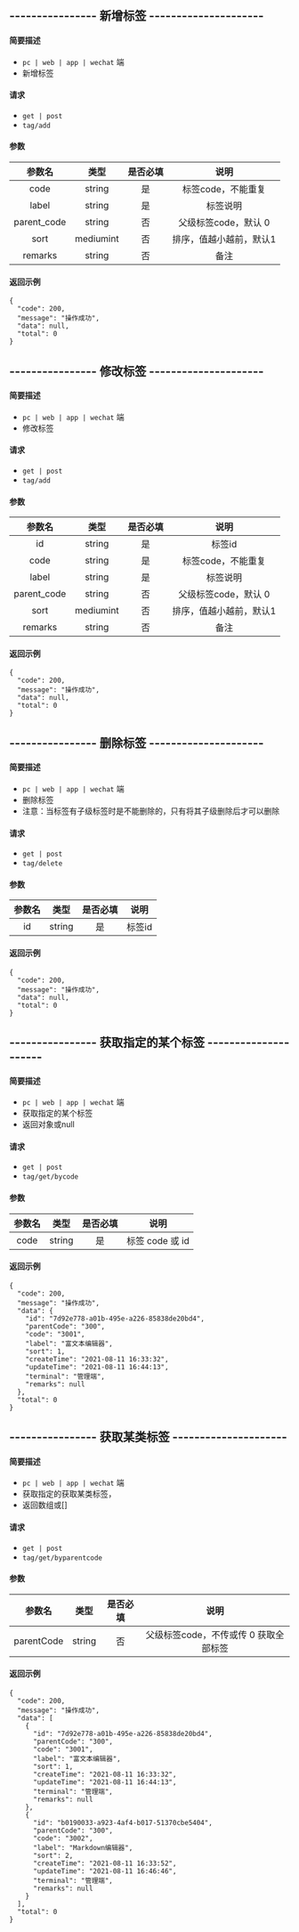 
## ---------------- 新增标签 ---------------------

#### 简要描述

- `pc | web | app | wechat` 端
- 新增标签

#### 请求

- `get | post` 
- `tag/add`

#### 参数

| 参数名 | 类型 | 是否必填 | 说明 |
|:---:|:---:|:---:|:---:|
| code | string | 是 | 标签code，不能重复 |
| label | string | 是 | 标签说明 |
| parent_code | string | 否 | 父级标签code，默认 0 |
| sort | mediumint | 否 | 排序，值越小越前，默认1 |
| remarks | string | 否 | 备注 |

#### 返回示例

```
{
  "code": 200,
  "message": "操作成功",
  "data": null,
  "total": 0
}
```

## ---------------- 修改标签 ---------------------

#### 简要描述

- `pc | web | app | wechat` 端
- 修改标签

#### 请求

- `get | post` 
- `tag/add`

#### 参数

| 参数名 | 类型 | 是否必填 | 说明 |
|:---:|:---:|:---:|:---:|
| id | string | 是 | 标签id |
| code | string | 是 | 标签code，不能重复 |
| label | string | 是 | 标签说明 |
| parent_code | string | 否 | 父级标签code，默认 0 |
| sort | mediumint | 否 | 排序，值越小越前，默认1 |
| remarks | string | 否 | 备注 |

#### 返回示例

```
{
  "code": 200,
  "message": "操作成功",
  "data": null,
  "total": 0
}
```

## ---------------- 删除标签 ---------------------

#### 简要描述

- `pc | web | app | wechat` 端
- 删除标签
- 注意：当标签有子级标签时是不能删除的，只有将其子级删除后才可以删除

#### 请求

- `get | post` 
- `tag/delete`

#### 参数

| 参数名 | 类型 | 是否必填 | 说明 |
|:---:|:---:|:---:|:---:|
| id | string | 是 | 标签id |

#### 返回示例

```
{
  "code": 200,
  "message": "操作成功",
  "data": null,
  "total": 0
}
```

## ---------------- 获取指定的某个标签 ---------------------

#### 简要描述

- `pc | web | app | wechat` 端
- 获取指定的某个标签
- 返回对象或null

#### 请求

- `get | post` 
- `tag/get/bycode`

#### 参数

| 参数名 | 类型 | 是否必填 | 说明 |
|:---:|:---:|:---:|:---:|
| code | string | 是 | 标签 code 或 id |

#### 返回示例

```
{
  "code": 200,
  "message": "操作成功",
  "data": {
    "id": "7d92e778-a01b-495e-a226-85838de20bd4",
    "parentCode": "300",
    "code": "3001",
    "label": "富文本编辑器",
    "sort": 1,
    "createTime": "2021-08-11 16:33:32",
    "updateTime": "2021-08-11 16:44:13",
    "terminal": "管理端",
    "remarks": null
  },
  "total": 0
}
```

## ---------------- 获取某类标签 ---------------------

#### 简要描述

- `pc | web | app | wechat` 端
- 获取指定的获取某类标签，
- 返回数组或[]

#### 请求

- `get | post` 
- `tag/get/byparentcode`

#### 参数

| 参数名 | 类型 | 是否必填 | 说明 |
|:---:|:---:|:---:|:---:|
| parentCode | string | 否 | 父级标签code，不传或传 0 获取全部标签 |

#### 返回示例

```
{
  "code": 200,
  "message": "操作成功",
  "data": [
    {
      "id": "7d92e778-a01b-495e-a226-85838de20bd4",
      "parentCode": "300",
      "code": "3001",
      "label": "富文本编辑器",
      "sort": 1,
      "createTime": "2021-08-11 16:33:32",
      "updateTime": "2021-08-11 16:44:13",
      "terminal": "管理端",
      "remarks": null
    },
    {
      "id": "b0190033-a923-4af4-b017-51370cbe5404",
      "parentCode": "300",
      "code": "3002",
      "label": "Markdown编辑器",
      "sort": 2,
      "createTime": "2021-08-11 16:33:52",
      "updateTime": "2021-08-11 16:46:46",
      "terminal": "管理端",
      "remarks": null
    }
  ],
  "total": 0
}
```

